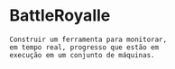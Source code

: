 # BattleRoyalle
```
Construir um ferramenta para monitorar,
em tempo real, progresso que estão em
execução em um conjunto de máquinas.
```
